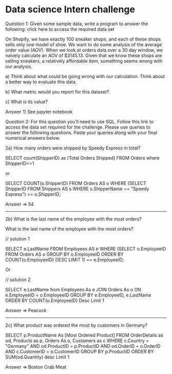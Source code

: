 # Data science Intern challenge

Question 1: Given some sample data, write a program to answer the following: click here to access the required data set

On Shopify, we have exactly 100 sneaker shops, and each of these shops sells only one model of shoe. We want to do some analysis of the average order value (AOV). When we look at orders data over a 30 day window, we naively calculate an AOV of $3145.13. Given that we know these shops are selling sneakers, a relatively affordable item, something seems wrong with our analysis. 

  a) Think about what could be going wrong with our calculation. Think about a better way to evaluate this data. 
  
  b) What metric would you report for this dataset?
  
  c) What is its value?
  
Answer 1) See jupyter notebook

Question 2: For this question you’ll need to use SQL. Follow this link to access the data set required for the challenge. Please use queries to answer the following questions. Paste your queries along with your final numerical answers below.

  2a) How many orders were shipped by Speedy Express in total?
  
  SELECT count(ShipperID)  as [Total Orders Shipped] FROM Orders where ShipperID==1
  
  or 
  
  SELECT COUNT(o.ShipperID)
  FROM Orders AS o
  WHERE (SELECT ShipperID 
      FROM Shippers AS s
      WHERE s.ShipperName == "Speedy Express") == o.ShipperID;
      
 Answer => 54
    
--------

2b) What is the last name of the employee with the most orders?


What is the last name of the employee with the most orders?

// solution 1

SELECT e.LastName
FROM Employees AS e
WHERE (SELECT o.EmployeeID
FROM Orders AS o
GROUP BY o.EmployeeID
ORDER BY COUNT(o.EmployeeID) DESC
LIMIT 1) == e.EmployeeID;

Or 

// solution 2

SELECT e.LastName from Employees As e 
JOIN Orders As o 
ON e.EmployeeID = o.EmployeeID
GROUP BY e.EmployeeID, e.LastName
ORDER BY COUNT(o.EmployeeID) Desc Limit 1

Answer => Peacock
______________________________________

2c) What product was ordered the most by customers in Germany?


SELECT  p.ProductName As [Most Ordered Product] 
FROM OrderDetails as od, Products as p, Orders As o, Customers as c 
WHERE c.Country = "Germany" AND od.ProductID = p.ProductID  AND  od.OrderID = o.OrderID AND c.CustomerID = o.CustomerID
GROUP BY p.ProductID
ORDER BY SUM(od.Quantity) desc
Limit 1

Answer =>  Boston Crab Meat

